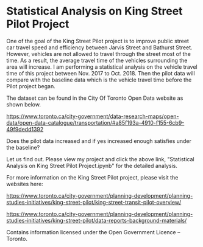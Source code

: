 # Statistical Analysis on King Street Pilot Project

One of the goal of the King Street Pilot project is to improve public street car travel speed and efficiency between Jarvis Street and Bathurst Street. However, vehicles are not allowed to travel through the street most of the time. As a result, the average travel time of the vehicles surrounding the area will increase. I am performing a statistical analysis on the vehicle travel time of this project between Nov. 2017 to Oct. 2018. Then the pilot data will compare with the baseline data which is the vehicle travel time before the Pilot project began. 

The dataset can be found in the City Of Toronto Open Data website as shown below.

https://www.toronto.ca/city-government/data-research-maps/open-data/open-data-catalogue/transportation/#a85f193a-4910-f155-6cb9-49f9dedd1392

Does the pilot data increased and if yes increased enough satisfies under the baseline? 

Let us find out. Please view my project and click the above link, "Statistical Analysis on King Street Pilot Project.ipynb" for the detailed analysis.

For more information on the King Street Pilot project, please visit the websites here:

https://www.toronto.ca/city-government/planning-development/planning-studies-initiatives/king-street-pilot/king-street-transit-pilot-overview/

https://www.toronto.ca/city-government/planning-development/planning-studies-initiatives/king-street-pilot/data-reports-background-materials/

Contains information licensed under the Open Government Licence – Toronto.
